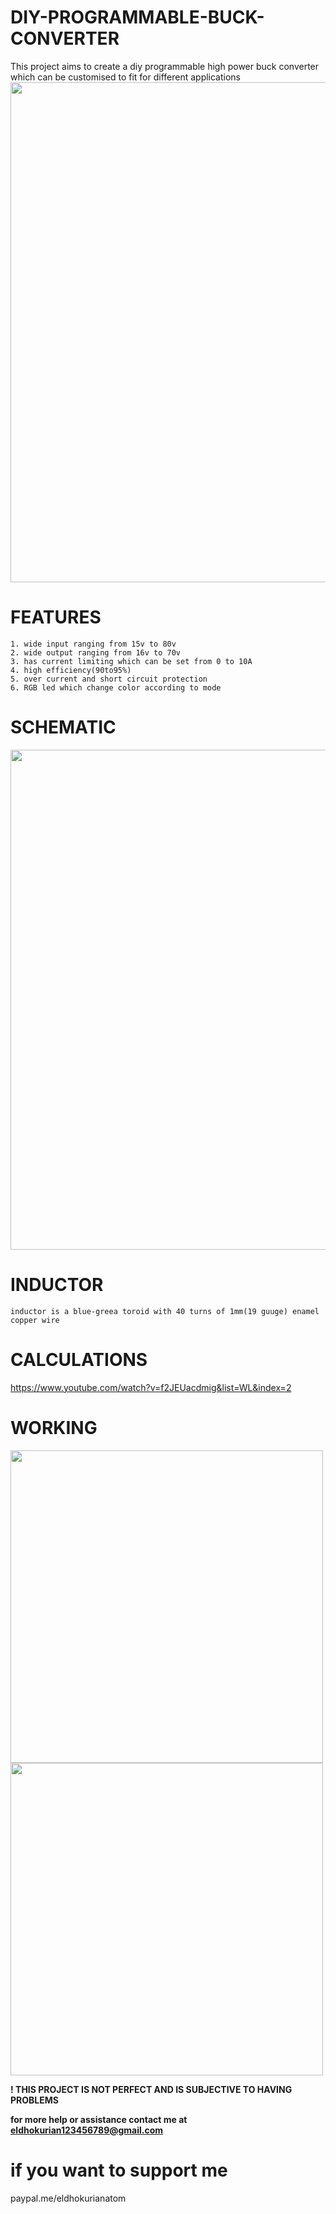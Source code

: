 # DIY-PROGRAMMABLE-BUCK-CONVERTER
This project aims to create a diy programmable high power buck converter which can be customised to fit for different applications 
 <image src="images/IMG_20210125_130544.jpg" width="800"> 
 
  # FEATURES
 ```
1. wide input ranging from 15v to 80v
2. wide output ranging from 16v to 70v
3. has current limiting which can be set from 0 to 10A
4. high efficiency(90to95%)
5. over current and short circuit protection
6. RGB led which change color according to mode
``` 

# SCHEMATIC
<image src="images/Schematic_buckx_2021-02-04.png" width="800"> 

# INDUCTOR
 ```
 inductor is a blue-greea toroid with 40 turns of 1mm(19 guuge) enamel copper wire
  ```
# CALCULATIONS 
https://www.youtube.com/watch?v=f2JEUacdmig&list=WL&index=2
# WORKING
<image src="images/IMG_20210126_113046.jpg" width="500"> 
 <image src="images/IMG_20210126_113055.jpg" width="500"> 
  
  **! THIS PROJECT IS NOT PERFECT AND IS SUBJECTIVE TO HAVING PROBLEMS**
  
**for more help or assistance contact me at eldhokurian123456789@gmail.com**

# if you want to support me
paypal.me/eldhokurianatom
